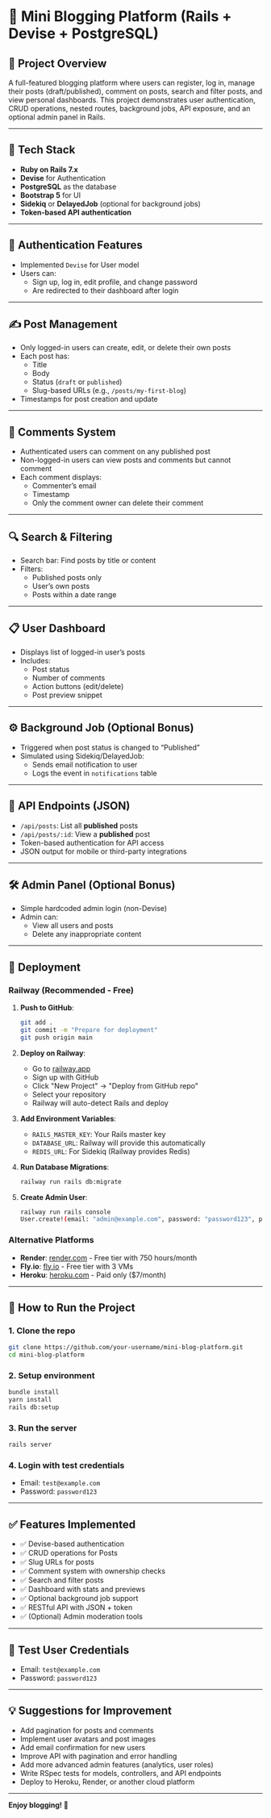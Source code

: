 # 📌 Mini Blogging Platform (Rails + Devise + PostgreSQL)

## 🚀 Project Overview
A full-featured blogging platform where users can register, log in, manage their posts (draft/published), comment on posts, search and filter posts, and view personal dashboards. This project demonstrates user authentication, CRUD operations, nested routes, background jobs, API exposure, and an optional admin panel in Rails.

---

## 🧰 Tech Stack

- **Ruby on Rails 7.x**
- **Devise** for Authentication
- **PostgreSQL** as the database
- **Bootstrap 5** for UI
- **Sidekiq** or **DelayedJob** (optional for background jobs)
- **Token-based API authentication**

---

## 🔐 Authentication Features

- Implemented `Devise` for User model
- Users can:
  - Sign up, log in, edit profile, and change password
  - Are redirected to their dashboard after login

---

## ✍️ Post Management

- Only logged-in users can create, edit, or delete their own posts
- Each post has:
  - Title
  - Body
  - Status (`draft` or `published`)
  - Slug-based URLs (e.g., `/posts/my-first-blog`)
- Timestamps for post creation and update

---

## 💬 Comments System

- Authenticated users can comment on any published post
- Non-logged-in users can view posts and comments but cannot comment
- Each comment displays:
  - Commenter’s email
  - Timestamp
  - Only the comment owner can delete their comment

---

## 🔍 Search & Filtering

- Search bar: Find posts by title or content
- Filters:
  - Published posts only
  - User’s own posts
  - Posts within a date range

---

## 📋 User Dashboard

- Displays list of logged-in user’s posts
- Includes:
  - Post status
  - Number of comments
  - Action buttons (edit/delete)
  - Post preview snippet

---

## ⚙️ Background Job (Optional Bonus)

- Triggered when post status is changed to “Published”
- Simulated using Sidekiq/DelayedJob:
  - Sends email notification to user
  - Logs the event in `notifications` table

---

## 📡 API Endpoints (JSON)

- `/api/posts`: List all **published** posts
- `/api/posts/:id`: View a **published** post
- Token-based authentication for API access
- JSON output for mobile or third-party integrations

---

## 🛠 Admin Panel (Optional Bonus)

- Simple hardcoded admin login (non-Devise)
- Admin can:
  - View all users and posts
  - Delete any inappropriate content

---

## 🚀 Deployment

### Railway (Recommended - Free)

1. **Push to GitHub**:
   ```bash
   git add .
   git commit -m "Prepare for deployment"
   git push origin main
   ```

2. **Deploy on Railway**:
   - Go to [railway.app](https://railway.app)
   - Sign up with GitHub
   - Click "New Project" → "Deploy from GitHub repo"
   - Select your repository
   - Railway will auto-detect Rails and deploy

3. **Add Environment Variables**:
   - `RAILS_MASTER_KEY`: Your Rails master key
   - `DATABASE_URL`: Railway will provide this automatically
   - `REDIS_URL`: For Sidekiq (Railway provides Redis)

4. **Run Database Migrations**:
   ```bash
   railway run rails db:migrate
   ```

5. **Create Admin User**:
   ```bash
   railway run rails console
   User.create!(email: "admin@example.com", password: "password123", password_confirmation: "password123", admin: true)
   ```

### Alternative Platforms

- **Render**: [render.com](https://render.com) - Free tier with 750 hours/month
- **Fly.io**: [fly.io](https://fly.io) - Free tier with 3 VMs
- **Heroku**: [heroku.com](https://heroku.com) - Paid only ($7/month)

---

## 🚦 How to Run the Project

### 1. Clone the repo

```bash
git clone https://github.com/your-username/mini-blog-platform.git
cd mini-blog-platform
```

### 2. Setup environment

```bash
bundle install
yarn install
rails db:setup
```

### 3. Run the server

```bash
rails server
```

### 4. Login with test credentials

* Email: `test@example.com`
* Password: `password123`

---

## ✅ Features Implemented

- ✅ Devise-based authentication
- ✅ CRUD operations for Posts
- ✅ Slug URLs for posts
- ✅ Comment system with ownership checks
- ✅ Search and filter posts
- ✅ Dashboard with stats and previews
- ✅ Optional background job support
- ✅ RESTful API with JSON + token
- ✅ (Optional) Admin moderation tools

---

## 👤 Test User Credentials

* Email: `test@example.com`
* Password: `password123`

---

## 💡 Suggestions for Improvement

- Add pagination for posts and comments
- Implement user avatars and post images
- Add email confirmation for new users
- Improve API with pagination and error handling
- Add more advanced admin features (analytics, user roles)
- Write RSpec tests for models, controllers, and API endpoints
- Deploy to Heroku, Render, or another cloud platform

---

**Enjoy blogging! 🚀**
